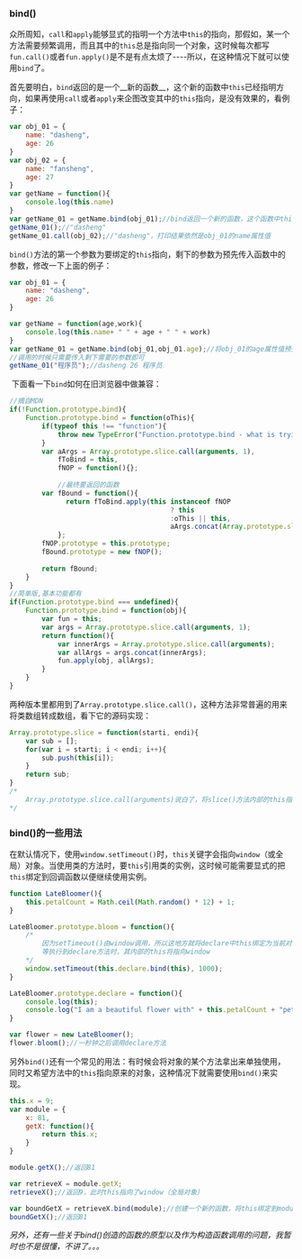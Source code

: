 ### bind()

​	众所周知，`call`和`apply`能够显式的指明一个方法中`this`的指向，那假如，某一个方法需要频繁调用，而且其中的`this`总是指向同一个对象，这时候每次都写`fun.call()`或者`fun.apply()`是不是有点太烦了----所以，在这种情况下就可以使用`bind`了。

​	首先要明白，`bind`返回的是一个__新的函数__，这个新的函数中`this`已经指明方向，如果再使用`call`或者`apply`来企图改变其中的`this`指向，是没有效果的，看例子：

```javascript
var obj_01 = {
  	name: "dasheng",
  	age: 26
}
var obj_02 = {
  	name: "fansheng",
  	age: 27
}
var getName = function(){
  	console.log(this.name)
}
var getName_01 = getName.bind(obj_01);//bind返回一个新的函数，这个函数中this始终指向obj_01
getName_01();//"dasheng"
getName_01.call(obj_02);//"dasheng"，打印结果依然是obj_01的name属性值
```

​	`bind()`方法的第一个参数为要绑定的`this`指向，剩下的参数为预先传入函数中的参数，修改一下上面的例子：

```javascript
var obj_01 = {
  	name: "dasheng",
  	age: 26
}

var getName = function(age,work){
  	console.log(this.name+ " " + age + " " + work)
}
var getName_01 = getName.bind(obj_01,obj_01.age);//将obj_01的age属性值预先传入方法中
//调用的时候只需要传入剩下需要的参数即可
getName_01("程序员");//dasheng 26 程序员
```

​	下面看一下`bind`如何在旧浏览器中做兼容：

```javascript
//摘自MDN
if(!Function.prototype.bind){
  	Function.prototype.bind = function(oThis){
      	if(typeof this !== "function"){
          	throw new TypeError("Function.prototype.bind - what is trying to be bound is not callable")
      	}
      	var aArgs = Array.prototype.slice.call(arguments, 1),
        	fToBind = this,
        	fNOP = function(){};
        	
        	//最终要返回的函数
        var fBound = function(){
              return fToBind.apply(this instanceof fNOP
              							? this
              							:oThis || this,
              							aArgs.concat(Array.prototype.slice.call(arguments)));
          	};
      	fNOP.prototype = this.prototype;
      	fBound.prototype = new fNOP();
      	
      	return fBound;
  	}
}
//简单版,基本功能都有
if(Function.prototype.bind === undefined){
  	Function.prototype.bind = function(obj){
      	var fun = this;
      	var args = Array.prototype.slice.call(arguments, 1);
      	return function(){
          	var innerArgs = Array.prototype.slice.call(arguments);
          	var allArgs = args.concat(innerArgs);
          	fun.apply(obj, allArgs);
      	}
  	}
}
```

两种版本里都用到了`Array.prototype.slice.call()`，这种方法非常普遍的用来将类数组转成数组，看下它的源码实现：

```javascript
Array.prototype.slice = function(starti, endi){
  	var sub = [];
  	for(var i = starti; i < endi; i++){
      	sub.push(this[i]);
  	}
  	return sub;
}
/*
	Array.prototype.slice.call(arguments)说白了，将slice()方法内部的this指向arguments，然后将arguments中的元素一个一个拿出来，放到一个数组中，然后返回这个数组，这就完成了将类数组到数组的转变
*/
```

### bind()的一些用法

​	在默认情况下，使用`window.setTimeout()`时，`this`关键字会指向`window`（或全局）对象。当使用类的方法时，要`this`引用类的实例，这时候可能需要显式的把`this`绑定到回调函数以便继续使用实例。

```javascript
function LateBloomer(){
 	this.petalCount = Math.ceil(Math.random() * 12) + 1;
}

LateBloomer.prototype.bloom = function(){
	/*
		因为setTimeout()由window调用，所以这地方就将declare中this绑定为当前对象，如果不提前绑定，
		等执行到declare方法时，其内部的this将指向window
	*/
 	window.setTimeout(this.declare.bind(this), 1000);
}

LateBloomer.prototype.declare = function(){
	console.log(this);
  	console.log("I am a beautiful flower with" + this.petalCount + "petals!");
}

var flower = new LateBloomer();
flower.bloom();//一秒钟之后调用declare方法
```

另外`bind()`还有一个常见的用法：有时候会将对象的某个方法拿出来单独使用，同时又希望方法中的`this`指向原来的对象，这种情况下就需要使用`bind()`来实现。

```javascript
this.x = 9;
var module = {
 	x: 81,
 	getX: function(){
      	return this.x;
 	}
}

module.getX();//返回81

var retrieveX = module.getX;
retrieveX();//返回9，此时this指向了window（全局对象）

var boundGetX = retrieveX.bind(module);//创建一个新的函数，将this绑定到module
boundGetX();//返回81
```





_另外，还有一些关于bind()创造的函数的原型以及作为构造函数调用的问题，我暂时也不是很懂，不讲了。。。_